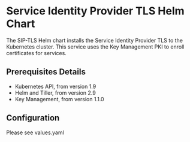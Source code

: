 # Service Identity Provider TLS Helm Chart

The SIP-TLS Helm chart installs the Service Identity Provider TLS to the Kubernetes cluster.
This service uses the Key Management PKI to enroll certificates for services.

## Prerequisites Details

* Kubernetes API, from version 1.9
* Helm and Tiller, from version 2.9
* Key Management, from version 1.1.0

## Configuration

Please see values.yaml

